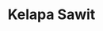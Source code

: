 ---
id: 42
title : Kelapa Sawit
url :
fitur : aspekpajak
createdTime : 31/07/2019
modifiedTime : 26/12/2019
topik: Versi Lengkap
---